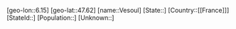 ﻿---
location: [47.62,6.15]
mapzoom: [7,12] 
mapmarker: city 
type: City
tags:
- geo/City


SpocWebEntityId: 35258
isDeleted: false
confidential: public

---
[geo-lon::6.15]
[geo-lat::47.62]
[name::Vesoul]
[State::]
[Country::[[France]]]
[StateId::]
[Population::]
[Unknown::]

